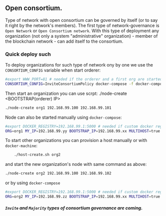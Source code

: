<a name="consortiumtypes"></a>
## Open consortium.

Type of network with open consortium can be governed by itself (or to say it right by the network's members). 
The first type of network-governance is `Open Network` or `Open Consortium network`.
With this type of deployment any organization (not only a system "administrative" organization) - 
member of the blockchain network - can add itself to the consortium.

### Quick deploy such  



To deploy organizations for such type of network ony by one we use the `CONSORTIUM_CONFIG` variable when start orderer:
```bash
#export WWW_PORT=81 # needed if the orderer and a first org are started on the same host   
CONSORTIUM_CONFIG=InviteConsortiumPolicy docker-compose -f docker-compose-orderer.yaml -f docker-compose-open-net.yaml -f orderer-multihost.yaml up -d
```

Then start an organization you can use scrpt:
./node-create <org-name> <BOOTSTRAP(orderer) IP> <ORG IP>

```bash
./node-create org1 192.168.99.100 192.168.99.101
```

Node can also be started manually using `docker-compose`:

```bash
#export DOCKER_REGISTRY=192.168.99.1:5000 # needed if custom docker registry is used
ORG=org1 MY_IP=192.168.99.yy BOOTSTRAP_IP=192.168.99.xx MULTIHOST=true docker-compose -f docker-compose.yaml -f docker-compose-open-net.yaml -f multihost.yaml up -d 
```

To start other organizations you can provision a host manually or with `docker-machine`: 

```bash
    ./host-create.sh org2
``` 

and start the new organization's node with same command as above: 
```bash
./node-create org2 192.168.99.100 192.168.99.102
```

or by using `docker-compose`

```bash
#export DOCKER_REGISTRY=192.168.99.1:5000 # needed if custom docker registry is used
ORG=org2 MY_IP=192.168.99.zz BOOTSTRAP_IP=192.168.99.xx MULTIHOST=true docker-compose -f docker-compose.yaml -f docker-compose-open-net.yaml -f multihost.yaml up -d 
```




##### `Invite` and `Majority` types of consortium governance are coming.       

